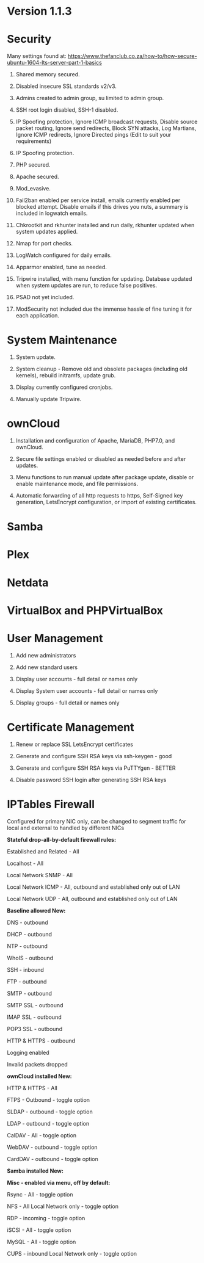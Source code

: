 # **Version 1.1.3**

  
# **Security**
  
Many settings found at: https://www.thefanclub.co.za/how-to/how-secure-ubuntu-1604-lts-server-part-1-basics
  
1) Shared memory secured.
  
2) Disabled insecure SSL standards v2/v3.
  
3) Admins created to admin group, su limited to admin group.
  
4) SSH root login disabled, SSH-1 disabled.
  
5) IP Spoofing protection, Ignore ICMP broadcast requests, Disable source packet routing, Ignore send redirects, Block SYN attacks, Log Martians, Ignore ICMP redirects, Ignore Directed pings (Edit to suit your requirements)
  
6) IP Spoofing protection.
  
7) PHP secured.
  
8) Apache secured.
  
9) Mod_evasive.
  
10) Fail2ban enabled per service install, emails currently enabled per blocked attempt. Disable emails if this drives you nuts, a summary is included in logwatch emails.
  
11) Chkrootkit and rkhunter installed and run daily, rkhunter updated when system updates applied.
  
12) Nmap for port checks.
  
13) LogWatch configured for daily emails.
  
14) Apparmor enabled, tune as needed.
  
15) Tripwire installed, with menu function for updating. Database updated when system updates are run, to reduce false positives.
  
16) PSAD not yet included.
  
17) ModSecurity not included due the immense hassle of fine tuning it for each application.
  
  
# **System Maintenance**

1) System update.

2) System cleanup - Remove old and obsolete packages (including old kernels), rebuild initramfs, update grub.

3) Display currently configured cronjobs.

4) Manually update Tripwire.


# **ownCloud**
  
1) Installation and configuration of Apache, MariaDB, PHP7.0, and ownCloud.
  
2) Secure file settings enabled or disabled as needed before and after updates.
  
3) Menu functions to run manual update after package update, disable or enable maintenance mode, and file permissions.
  
4) Automatic forwarding of all http requests to https, Self-Signed key generation, LetsEncrypt configuration, or import of existing certificates.
  
  
# **Samba**
  
  
# **Plex**
  
  
# **Netdata**
  
  
# **VirtualBox and PHPVirtualBox**
  
  
# **User Management**

1) Add new administrators

2) Add new standard users

3) Display user accounts - full detail or names only

4) Display System user accounts - full detail or names only

5) Display groups - full detail or names only


  
# **Certificate Management**

1) Renew or replace SSL LetsEncrypt certificates

2) Generate and configure SSH RSA keys via ssh-keygen - good

3) Generate and configure SSH RSA keys via PuTTYgen - BETTER

4) Disable password SSH login after generating SSH RSA keys
  
  
# **IPTables Firewall**
  
Configured for primary NIC only, can be changed to segment traffic for local and external to handled by different NICs
  
  
**Stateful drop-all-by-default firewall rules:**

Established and Related - All

Localhost - All

Local Network SNMP - All

Local Network ICMP - All, outbound and established only out of LAN

Local Network UDP - All, outbound and established only out of LAN
  
  
**Baseline allowed New:**

DNS - outbound

DHCP - outbound

NTP - outbound

WhoIS - outbound

SSH - inbound

FTP - outbound

SMTP - outbound

SMTP SSL - outbound

IMAP SSL - outbound

POP3 SSL - outbound

HTTP & HTTPS - outbound

Logging enabled

Invalid packets dropped
  
  
**ownCloud installed New:**

HTTP & HTTPS - All

FTPS - Outbound - toggle option

SLDAP - outbound - toggle option

LDAP - outbound - toggle option

CalDAV - All - toggle option

WebDAV - outbound - toggle option

CardDAV - outbound - toggle option
  
  
**Samba installed New:**
  


  
**Misc - enabled via menu, off by default:**

Rsync - All - toggle option

NFS - All Local Network only - toggle option

RDP - incoming - toggle option

iSCSI - All - toggle option

MySQL - All - toggle option

CUPS - inbound Local Network only - toggle option
